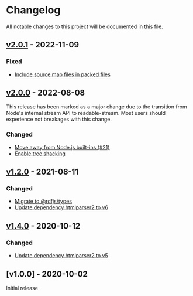 # Changelog
All notable changes to this project will be documented in this file.

<a name="v2.0.1"></a>
## [v2.0.1](https://github.com/rubensworks/microdata-rdf-streaming-parser.js/compare/v2.0.0...v2.0.1) - 2022-11-09

### Fixed
* [Include source map files in packed files](https://github.com/rubensworks/microdata-rdf-streaming-parser.js/commit/b3cf997e4d7cd46d2cfec94ceae15e011deb4f08)

<a name="v2.0.0"></a>
## [v2.0.0](https://github.com/rubensworks/microdata-rdf-streaming-parser.js/compare/v1.2.0...v2.0.0) - 2022-08-08

This release has been marked as a major change due to the transition from Node's internal stream API to readable-stream. Most users should experience not breakages with this change.

### Changed
* [Move away from Node.js built-ins (#21)](https://github.com/rubensworks/microdata-rdf-streaming-parser.js/commit/99266f3d8e3612efb6df7551cce43db3f0b3eb08)
* [Enable tree shacking](https://github.com/rubensworks/microdata-rdf-streaming-parser.js/commit/f835cb52f76363adf5f35948b7e603839a8f9290)

<a name="v1.2.0"></a>
## [v1.2.0](https://github.com/rubensworks/microdata-rdf-streaming-parser.js/compare/v1.1.0...v1.2.0) - 2021-08-11

### Changed
* [Migrate to @rdfjs/types](https://github.com/rubensworks/microdata-rdf-streaming-parser.js/commit/c23b9384e7301a322e2ec738660cb72c189b59c5)
* [Update dependency htmlparser2 to v6](https://github.com/rubensworks/microdata-rdf-streaming-parser.js/commit/52043323f08c59c69329aa2934ca90eba318cf94)

<a name="v1.4.0"></a>
## [v1.4.0](https://github.com/rubensworks/microdata-rdf-streaming-parser.js/compare/v1.3.0...v1.4.0) - 2020-10-12

### Changed
* [Update dependency htmlparser2 to v5](https://github.com/rubensworks/microdata-rdf-streaming-parser.js/commit/2b89e7ae7e1a839fd5170a352aeb8ad8bbb50447)

<a name="v1.0.0"></a>
## [v1.0.0] - 2020-10-02

Initial release

